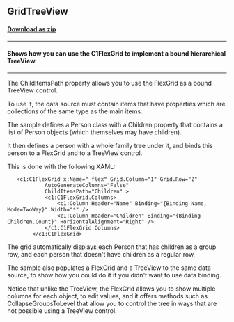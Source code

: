 ## GridTreeView
#### [Download as zip](https://downgit.github.io/#/home?url=https://github.com/GrapeCity/ComponentOne-WPF-Samples/tree/master/NET_4.5.2/C1.WPF.FlexGrid/CS/GridTreeView)
____
#### Shows how you can use the C1FlexGrid to implement a bound hierarchical TreeView.
____
The ChildItemsPath property allows you to use the FlexGrid as a bound TreeView 
control.

To use it, the data source must contain items that have properties which are 
collections of the same type as the main items.
	
The sample defines a Person class with a Children property that contains 
a list of Person objects (which themselves may have children). 

It then defines a person with a whole family tree under it, and binds this person
to a FlexGrid and to a TreeView control.

This is done with the following XAML:

```
   <c1:C1FlexGrid x:Name="_flex" Grid.Column="1" Grid.Row="2"
            AutoGenerateColumns="False" 
            ChildItemsPath="Children" >
            <c1:C1FlexGrid.Columns>
                <c1:Column Header="Name" Binding="{Binding Name, Mode=TwoWay}" Width="*" />
                <c1:Column Header="Children" Binding="{Binding Children.Count}" HorizontalAlignment="Right" />
            </c1:C1FlexGrid.Columns>
        </c1:C1FlexGrid>
```
The grid automatically displays each Person that has children as a group row, and each 
person that doesn't have children as a regular row.

The sample also populates a FlexGrid and a TreeView to the same data source, to show
how you could do it if you didn't want to use data binding.

Notice that unlike the TreeView, the FlexGrid allows you to show multiple columns for each
object, to edit values, and it offers methods such as CollapseGroupsToLevel that allow you 
to control the tree in ways that are not possible using a TreeView control.

